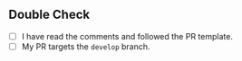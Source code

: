 <!--
#########################################################################

Thank you for sharing your work and for opening a PR.

(!) IMPORTANT (!):
First make sure that you point your PR to the `develop` branch!

Now please read the comments carefully and try to provide information
on all relevant titles.

#########################################################################
-->

## Double Check

<!--
Please put an x into the brackets (like `[x]`) if you've completed that task.
-->

* [ ] I have read the comments and followed the PR template.
* [ ] My PR targets the `develop` branch.
